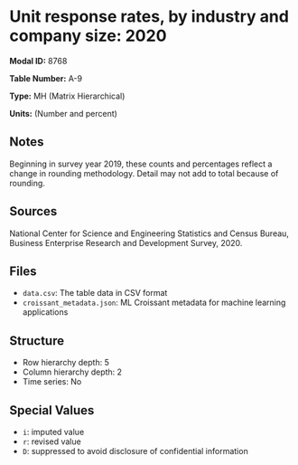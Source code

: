 # Unit response rates, by industry and company size: 2020

**Modal ID:** 8768

**Table Number:** A-9

**Type:** MH (Matrix Hierarchical)

**Units:** (Number and percent)

## Notes

Beginning in survey year 2019, these counts and percentages reflect a change in rounding methodology. Detail may not add to total because of rounding.

## Sources

National Center for Science and Engineering Statistics and Census Bureau, Business Enterprise Research and Development Survey, 2020.

## Files

- `data.csv`: The table data in CSV format
- `croissant_metadata.json`: ML Croissant metadata for machine learning applications

## Structure

- Row hierarchy depth: 5
- Column hierarchy depth: 2
- Time series: No

## Special Values

- `i`: imputed value
- `r`: revised value
- `D`: suppressed to avoid disclosure of confidential information
